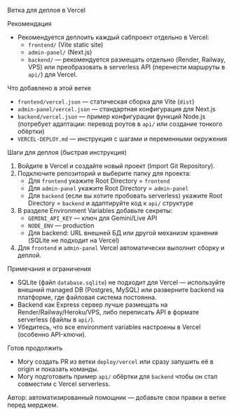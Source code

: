 Ветка для деплоя в Vercel

Рекомендация
- Рекомендуется деплоить каждый сабпроект отдельно в Vercel:
  - `frontend/` (Vite static site)
  - `admin-panel/` (Next.js)
  - `backend/` — рекомендуется размещать отдельно (Render, Railway, VPS) или преобразовать в serverless API (перенести маршруты в `api/`) для Vercel.

Что добавлено в этой ветке
- `frontend/vercel.json` — статическая сборка для Vite (`dist`)
- `admin-panel/vercel.json` — стандартная конфигурация для Next.js
- `backend/vercel.json` — пример конфигурации функций Node.js (потребует адаптации: перевод роутов в `api/` или создание тонкого обёртки)
- `VERCEL-DEPLOY.md` — инструкция с шагами и переменными окружения

Шаги для деплоя (быстрая инструкция)
1. Войдите в Vercel и создайте новый проект (Import Git Repository).
2. Подключите репозиторий и выберите папку для проекта:
   - Для `frontend` укажите Root Directory = `frontend`
   - Для `admin-panel` укажите Root Directory = `admin-panel`
   - Для `backend` (если вы хотите пробовать serverless) укажите Root Directory = `backend` и адаптируйте код к `api/` структуре
3. В разделе Environment Variables добавьте секреты:
   - `GEMINI_API_KEY` — ключ для Gemini/Live API
   - `NODE_ENV` — production
   - Для backend: URL внешней БД или другой механизм хранения (SQLite не подходит на Vercel)
4. Для `frontend` и `admin-panel` Vercel автоматически выполнит сборку и деплой.

Примечания и ограничения
- SQLite (файл `database.sqlite`) не подходит для Vercel — используйте внешний managed DB (Postgres, MySQL) или разверните backend на платформе, где файловая система постоянна.
- Backend как Express сервер лучше размещать на Render/Railway/Heroku/VPS, либо переписать API в формате serverless (файлы в `api/`).
- Убедитесь, что все environment variables настроены в Vercel (особенно API-ключи).

Готов продолжить
- Могу создать PR из ветки `deploy/vercel` или сразу запушить её в origin и показать команды.
- Могу подготовить пример `api/` обёртки для `backend` чтобы он стал совместим с Vercel serverless.

Автор: автоматизированный помощник — добавьте свои правки в ветке перед мерджем.
